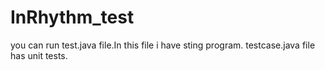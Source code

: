 # InRhythm_test
you can run test.java file.In this file i have sting program.
testcase.java  file has unit tests.
